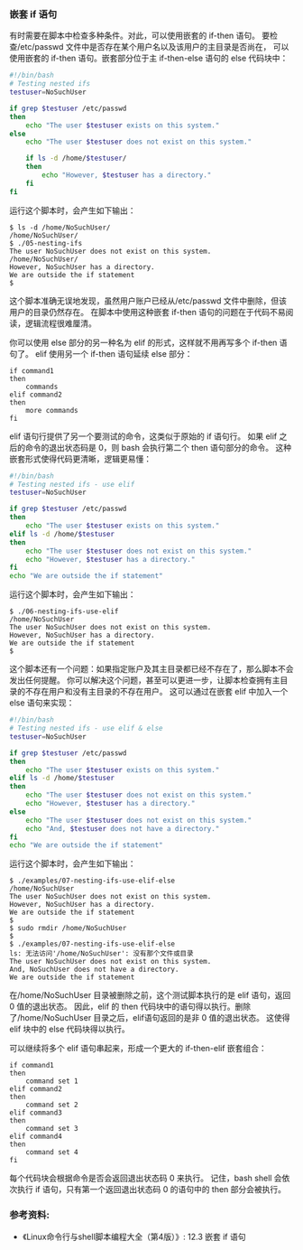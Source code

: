 ### 嵌套 if 语句

有时需要在脚本中检查多种条件。对此，可以使用嵌套的 if-then 语句。
要检查/etc/passwd 文件中是否存在某个用户名以及该用户的主目录是否尚在，
可以使用嵌套的 if-then 语句。嵌套部分位于主 if-then-else 语句的 else 代码块中：

```bash
#!/bin/bash
# Testing nested ifs
testuser=NoSuchUser

if grep $testuser /etc/passwd
then
	echo "The user $testuser exists on this system."
else
	echo "The user $testuser does not exist on this system."

	if ls -d /home/$testuser/
	then
		echo "However, $testuser has a directory."
	fi
fi
```

运行这个脚本时，会产生如下输出：

```
$ ls -d /home/NoSuchUser/
/home/NoSuchUser/
$ ./05-nesting-ifs
The user NoSuchUser does not exist on this system.
/home/NoSuchUser/
However, NoSuchUser has a directory.
We are outside the if statement
$
```

这个脚本准确无误地发现，虽然用户账户已经从/etc/passwd 文件中删除，但该用户的目录仍然存在。
在脚本中使用这种嵌套 if-then 语句的问题在于代码不易阅读，逻辑流程很难厘清。

你可以使用 else 部分的另一种名为 elif 的形式，这样就不用再写多个 if-then 语句了。
elif 使用另一个 if-then 语句延续 else 部分：

```
if command1
then
    commands
elif command2
then
    more commands
fi
```

elif 语句行提供了另一个要测试的命令，这类似于原始的 if 语句行。
如果 elif 之后的命令的退出状态码是 0，则 bash 会执行第二个 then 语句部分的命令。
这种嵌套形式使得代码更清晰，逻辑更易懂：

```bash
#!/bin/bash
# Testing nested ifs - use elif
testuser=NoSuchUser

if grep $testuser /etc/passwd
then
	echo "The user $testuser exists on this system."
elif ls -d /home/$testuser
then
	echo "The user $testuser does not exist on this system."
	echo "However, $testuser has a directory."
fi
echo "We are outside the if statement"
```

运行这个脚本时，会产生如下输出：

```
$ ./06-nesting-ifs-use-elif 
/home/NoSuchUser
The user NoSuchUser does not exist on this system.
However, NoSuchUser has a directory.
We are outside the if statement
$
```

这个脚本还有一个问题：如果指定账户及其主目录都已经不存在了，那么脚本不会发出任何提醒。
你可以解决这个问题，甚至可以更进一步，让脚本检查拥有主目录的不存在用户和没有主目录的不存在用户。
这可以通过在嵌套 elif 中加入一个 else 语句来实现：

```bash
#!/bin/bash
# Testing nested ifs - use elif & else
testuser=NoSuchUser

if grep $testuser /etc/passwd
then
	echo "The user $testuser exists on this system."
elif ls -d /home/$testuser
then
	echo "The user $testuser does not exist on this system."
	echo "However, $testuser has a directory."
else
	echo "The user $testuser does not exist on this system."
	echo "And, $testuser does not have a directory."
fi
echo "We are outside the if statement"
```

运行这个脚本时，会产生如下输出：

```
$ ./examples/07-nesting-ifs-use-elif-else
/home/NoSuchUser
The user NoSuchUser does not exist on this system.
However, NoSuchUser has a directory.
We are outside the if statement
$
$ sudo rmdir /home/NoSuchUser
$ 
$ ./examples/07-nesting-ifs-use-elif-else
ls: 无法访问'/home/NoSuchUser': 没有那个文件或目录
The user NoSuchUser does not exist on this system.
And, NoSuchUser does not have a directory.
We are outside the if statement
```

在/home/NoSuchUser 目录被删除之前，这个测试脚本执行的是 elif 语句，返回 0 值的退出状态。
因此，elif 的 then 代码块中的语句得以执行。删除了/home/NoSuchUser 目录之后，elif语句返回的是非 0 值的退出状态。
这使得 elif 块中的 else 代码块得以执行。

可以继续将多个 elif 语句串起来，形成一个更大的 if-then-elif 嵌套组合：

```
if command1
then
    command set 1
elif command2
then
    command set 2
elif command3
then
    command set 3
elif command4
then
    command set 4
fi
```

每个代码块会根据命令是否会返回退出状态码 0 来执行。
记住，bash shell 会依次执行 if 语句，只有第一个返回退出状态码 0 的语句中的 then 部分会被执行。


### 参考资料:
- 《Linux命令行与shell脚本编程大全（第4版）》: 12.3 嵌套 if 语句

